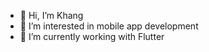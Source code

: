 - 👋  Hi, I’m Khang
- 👀  I’m interested in mobile app development
- 🌱  I’m currently working with Flutter
